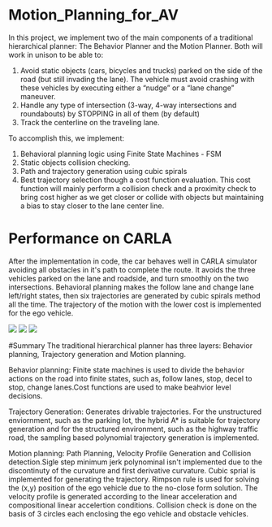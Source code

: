 # Motion_Planning_for_AV

In this project, we implement two of the main components of a traditional hierarchical planner: The Behavior Planner and the Motion Planner. Both will work in unison to be able to:

1. Avoid static objects (cars, bicycles and trucks) parked on the side of the road (but still invading the lane). The vehicle must avoid crashing with these vehicles by executing either a “nudge” or a “lane change” maneuver.
2. Handle any type of intersection (3-way, 4-way intersections and roundabouts) by STOPPING in all of them (by default)
3. Track the centerline on the traveling lane.

To accomplish this, we implement:

1. Behavioral planning logic using Finite State Machines - FSM
2. Static objects collision checking.
3. Path and trajectory generation using cubic spirals
4. Best trajectory selection though a cost function evaluation. This cost function will mainly perform a collision check and a proximity check to bring cost higher as we get closer or collide with objects but maintaining a bias to stay closer to the lane center line.

# Performance on CARLA
After the implementation in code, the car behaves well in CARLA simulator avoiding all obstacles in it's path to complete the route. It avoids the three vehicles parked on the lane and roadside, and turn smoothly on the two intersections. Behavioral planning makes the follow lane and change lane left/right states, then six trajectories are generated by cubic spirals method all the time. The trajectory of the motion with the lower cost is implemented for the ego vehicle.

<img src="https://github.com/Shruti-Bansal/Motion_Planning_for_AV/blob/main/images/pic1.png">
<img src="https://github.com/Shruti-Bansal/Motion_Planning_for_AV/blob/main/images/pic2.png">
<img src="https://github.com/Shruti-Bansal/Motion_Planning_for_AV/blob/main/images/pic3.png">

#Summary
The traditional hierarchical planner has three layers: Behavior planning, Trajectory generation and Motion planning.

Behavior planning: Finite state machines is used to divide the behavior actions on the road into finite states, such as, follow lanes, stop, decel to stop, change lanes.Cost functions are used to make beahvior level decisions.

Trajectory Generation: Generates drivable trajectories. For the unstructured enviornment, such as the parking lot, the hybrid A* is suitable for trajectory generation and for the structured environment, such as the highway traffic road, the sampling based polynomial trajectory generation is implemented.

Motion planning: Path Planning, Velocity Profile Generation and Collision detection.Sigle step minimum jerk polynominal isn't implemented due to the discontinuty of the curvature and first derivative curvature. Cubic sprial is implemented for generating the trajectory. Rimpson rule is used for solving the (x,y) position of the ego vehicle due to the no-close form solution. The velocity profile is generated according to the linear acceleration and compositional linear accelertion conditions. Collision check is done on the basis of 3 circles each enclosing the ego vehicle and obstacle vehicles.
